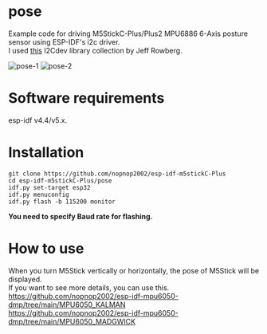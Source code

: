 # pose
Example code for driving M5StickC-Plus/Plus2 MPU6886 6-Axis posture sensor using ESP-IDF's i2c driver.   
I used [this](https://github.com/jrowberg/i2cdevlib/tree/master/Arduino) I2Cdev library collection by Jeff Rowberg.   

![pose-1](https://github.com/nopnop2002/esp-idf-m5stickC-Plus/assets/6020549/57da219c-de51-4c54-acef-99d27f1b87e3)
![pose-2](https://github.com/nopnop2002/esp-idf-m5stickC-Plus/assets/6020549/3f06eb43-eead-4901-9e16-3b3e39266867)

# Software requirements
esp-idf v4.4/v5.x.   

# Installation
```
git clone https://github.com/nopnop2002/esp-idf-m5stickC-Plus
cd esp-idf-m5stickC-Plus/pose
idf.py set-target esp32
idf.py menuconfig
idf.py flash -b 115200 monitor
```

__You need to specify Baud rate for flashing.__   

# How to use
When you turn M5Stick vertically or horizontally, the pose of M5Stick will be displayed.   
If you want to see more details, you can use this.   
https://github.com/nopnop2002/esp-idf-mpu6050-dmp/tree/main/MPU6050_KALMAN   
https://github.com/nopnop2002/esp-idf-mpu6050-dmp/tree/main/MPU6050_MADGWICK   
